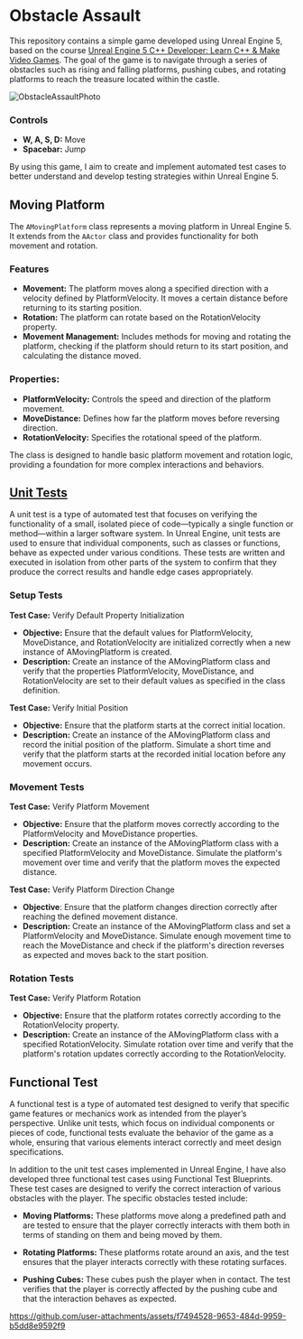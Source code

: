 # Obstacle Assault

This repository contains a simple game developed using Unreal Engine 5, based on the course [Unreal Engine 5 C++ Developer: Learn C++ & Make Video Games](https://www.udemy.com/course/unrealcourse/).
The goal of the game is to navigate through a series of obstacles such as rising and falling platforms, pushing cubes, and rotating platforms to reach the treasure located within the castle.

![ObstacleAssaultPhoto](https://github.com/user-attachments/assets/a578244d-2574-40b1-9eb9-371de12cd824)

### Controls
- **W, A, S, D:** Move
- **Spacebar:** Jump

By using this game, I aim to create and implement automated test cases to better understand and develop testing strategies within Unreal Engine 5.

## Moving Platform

The `AMovingPlatform` class represents a moving platform in Unreal Engine 5. It extends from the `AActor` class and provides functionality for both movement and rotation.

### Features

- **Movement:** The platform moves along a specified direction with a velocity defined by PlatformVelocity. It moves a certain distance before returning to its starting position.
- **Rotation:** The platform can rotate based on the RotationVelocity property.
- **Movement Management:** Includes methods for moving and rotating the platform, checking if the platform should return to its start position, and calculating the distance moved.

### Properties:

- **PlatformVelocity:** Controls the speed and direction of the platform movement.
- **MoveDistance:** Defines how far the platform moves before reversing direction.
- **RotationVelocity:** Specifies the rotational speed of the platform.

The class is designed to handle basic platform movement and rotation logic, providing a foundation for more complex interactions and behaviors.

## [Unit Tests](https://github.com/ManuPerez182/UE5_ObstacleAssault/tree/main/Source/ObstacleAssault/Tests)

A unit test is a type of automated test that focuses on verifying the functionality of a small, isolated piece of code—typically a single function or method—within a larger software system. In Unreal Engine, unit tests are used to ensure that individual components, such as classes or functions, behave as expected under various conditions. These tests are written and executed in isolation from other parts of the system to confirm that they produce the correct results and handle edge cases appropriately.

### Setup Tests

**Test Case:** Verify Default Property Initialization

- **Objective:** Ensure that the default values for PlatformVelocity, MoveDistance, and RotationVelocity are initialized correctly when a new instance of AMovingPlatform is created.
- **Description:** Create an instance of the AMovingPlatform class and verify that the properties PlatformVelocity, MoveDistance, and RotationVelocity are set to their default values as specified in the class definition.

**Test Case:** Verify Initial Position

- **Objective:** Ensure that the platform starts at the correct initial location.
- **Description:** Create an instance of the AMovingPlatform class and record the initial position of the platform. Simulate a short time and verify that the platform starts at the recorded initial location before any movement occurs.

### Movement Tests

**Test Case:** Verify Platform Movement

- **Objective:** Ensure that the platform moves correctly according to the PlatformVelocity and MoveDistance properties.
- **Description:** Create an instance of the AMovingPlatform class with a specified PlatformVelocity and MoveDistance. 
 Simulate the platform's movement over time and verify that the platform moves the expected distance. 

**Test Case:** Verify Platform Direction Change

- **Objective**: Ensure that the platform changes direction correctly after reaching the defined movement distance.
- **Description:** Create an instance of the AMovingPlatform class and set a PlatformVelocity and MoveDistance. 
Simulate enough movement time to reach the MoveDistance and check if the platform's direction reverses as expected and moves back to the start position.

### Rotation Tests

**Test Case:** Verify Platform Rotation

- **Objective:** Ensure that the platform rotates correctly according to the RotationVelocity property.
- **Description:** Create an instance of the AMovingPlatform class with a specified RotationVelocity. 
Simulate rotation over time and verify that the platform's rotation updates correctly according to the RotationVelocity.

## Functional Test 

A functional test is a type of automated test designed to verify that specific game features or mechanics work as intended from the player’s perspective. Unlike unit tests, which focus on individual components or pieces of code, functional tests evaluate the behavior of the game as a whole, ensuring that various elements interact correctly and meet design specifications.

In addition to the unit test cases implemented in Unreal Engine, I have also developed three functional test cases using Functional Test Blueprints. These test cases are designed to verify the correct interaction of various obstacles with the player. The specific obstacles tested include:

- **Moving Platforms:** These platforms move along a predefined path and are tested to ensure that the player correctly interacts with them both in terms of standing on them and being moved by them.

- **Rotating Platforms:** These platforms rotate around an axis, and the test ensures that the player interacts correctly with these rotating surfaces.

- **Pushing Cubes:** These cubes push the player when in contact. The test verifies that the player is correctly affected by the pushing cube and that the interaction behaves as expected.

https://github.com/user-attachments/assets/f7494528-9653-484d-9959-b5dd8e9592f9

